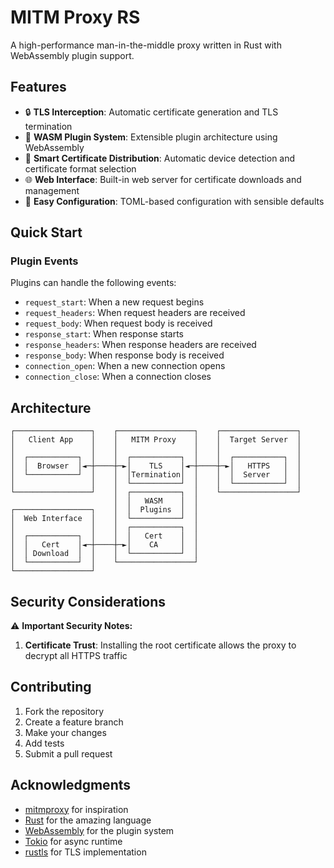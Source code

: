 # MITM Proxy RS

A high-performance man-in-the-middle proxy written in Rust with WebAssembly plugin support.

## Features

- 🔒 **TLS Interception**: Automatic certificate generation and TLS termination
- 🧩 **WASM Plugin System**: Extensible plugin architecture using WebAssembly
- 📱 **Smart Certificate Distribution**: Automatic device detection and certificate format selection
- 🌐 **Web Interface**: Built-in web server for certificate downloads and management
- 🔧 **Easy Configuration**: TOML-based configuration with sensible defaults

## Quick Start

### Plugin Events

Plugins can handle the following events:

- `request_start`: When a new request begins
- `request_headers`: When request headers are received
- `request_body`: When request body is received
- `response_start`: When response starts
- `response_headers`: When response headers are received  
- `response_body`: When response body is received
- `connection_open`: When a new connection opens
- `connection_close`: When a connection closes

## Architecture

```
┌─────────────────┐    ┌─────────────────┐    ┌─────────────────┐
│   Client App    │    │   MITM Proxy    │    │  Target Server  │
│                 │    │                 │    │                 │
│  ┌───────────┐  │    │  ┌───────────┐  │    │  ┌───────────┐  │
│  │  Browser  │◄─┼────┼─►│    TLS    │◄─┼────┼─►│   HTTPS   │  │
│  └───────────┘  │    │  │Termination│  │    │  │  Server   │  │
│                 │    │  └───────────┘  │    │  └───────────┘  │
└─────────────────┘    │  ┌───────────┐  │    └─────────────────┘
                       │  │   WASM    │  │
┌─────────────────┐    │  │  Plugins  │  │
│  Web Interface  │    │  └───────────┘  │
│                 │    │  ┌───────────┐  │
│  ┌───────────┐  │    │  │   Cert    │  │
│  │   Cert    │◄─┼────┼─►│    CA     │  │
│  │ Download  │  │    │  └───────────┘  │
│  └───────────┘  │    └─────────────────┘
└─────────────────┘
```

## Security Considerations

⚠️ **Important Security Notes:**

1. **Certificate Trust**: Installing the root certificate allows the proxy to decrypt all HTTPS traffic

## Contributing

1. Fork the repository
2. Create a feature branch
3. Make your changes
4. Add tests
5. Submit a pull request

## Acknowledgments

- [mitmproxy](https://mitmproxy.org/) for inspiration
- [Rust](https://rust-lang.org/) for the amazing language
- [WebAssembly](https://webassembly.org/) for the plugin system
- [Tokio](https://tokio.rs/) for async runtime
- [rustls](https://github.com/rustls/rustls) for TLS implementation